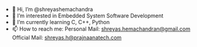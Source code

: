 - 👋 Hi, I’m @shreyashemachandra
- 👀 I’m interested in Embedded System Software Development
- 🌱 I’m currently learning C, C++, Python
- 📫 How to reach me:
Personal Mail: shreyas.hemachandran@gmail.com 
Official Mail: shreyas.h@prajnaanatech.com

<!---
shreyasprajnaana/shreyasprajnaana is a ✨ special ✨ repository because its `README.md` (this file) appears on your GitHub profile.
You can click the Preview link to take a look at your changes.
--->
